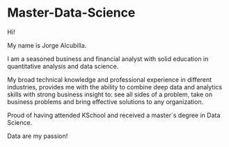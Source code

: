 # Master-Data-Science

Hi!

My name is Jorge Alcubilla.

I am a seasoned business and financial analyst with solid education in quantitative analysis and data science.

My broad technical knowledge and professional experience in different industries, provides me with the ability to combine deep data and analytics skills with strong business insight to: see all sides of a problem, take on business problems and bring effective solutions to any organization.

Proud of having attended KSchool and received a master´s degree in Data Science.

Data are my passion!
